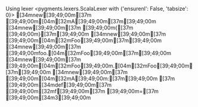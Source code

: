 Using lexer <pygments.lexers.ScalaLexer with {'ensurenl': False, 'tabsize': 0}>
[34mnew[39;49;00m[37m [39;49;00m[04m[32mA[39;49;00m[37m[39;49;00m
[34mnew[39;49;00m[37m [39;49;00m{[37m [39;49;00m}[37m[39;49;00m
[34mnew[39;49;00m[37m [39;49;00m[04m[32mFoo[39;49;00m[37m[39;49;00m
[34mnew[39;49;00m[37m [39;49;00mfoo.[04m[32mFoo[39;49;00m[37m[39;49;00m
[34mnew[39;49;00m[37m [39;49;00m[04m[32mFoo[39;49;00m.[04m[32mFoo[39;49;00m[37m[39;49;00m
[34mnew[39;49;00m[37m [39;49;00m[04m[32mA[39;49;00m:[37m[39;49;00m
[37m  [39;49;00m[34mdef[39;49;00m[37m [39;49;00m[32mf[39;49;00m[37m [39;49;00m=[37m [39;49;00m[34m3[39;49;00m
